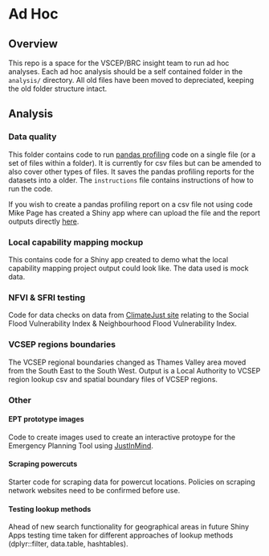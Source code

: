 # Ad Hoc 

## Overview
This repo is a space for the VSCEP/BRC insight team to run ad hoc analyses. Each ad hoc analysis should be a self contained folder in the `analysis/` directory. All old files have been moved to depreciated, keeping the old folder structure intact.


## Analysis

### Data quality

This folder contains code to run [pandas profiling](https://pandas-profiling.ydata.ai/docs/master/index.html) code on a single file (or a set of files within a folder). It is currently for csv files but can be amended to also cover other types of files. It saves the pandas profiling reports for the datasets into a older. The `instructions` file contains instructions of how to run the code. 

If you wish to create a pandas profiling report on a csv file not using code Mike Page has created a Shiny app where can upload the file and the report outputs directly [here](https://github.com/MikeJohnPage/shiny-panda). 

### Local capability mapping mockup 

This contains code for a Shiny app created to demo what the local capability mapping project output could look like. The data used is mock data. 

### NFVI & SFRI testing
Code for data checks on data from [ClimateJust site](https://www.climatejust.org.uk/map) relating to the Social Flood Vulnerability Index & Neighbourhood Flood Vulnerability Index.  

### VCSEP regions boundaries

The VCSEP regional boundaries changed as Thames Valley area moved from the South East to the South West. Output is a Local Authority to VCSEP region lookup csv and spatial boundary files of VCSEP regions. 

### Other

#### EPT prototype images

Code to create images used to create an interactive protoype for the Emergency Planning Tool using [JustInMind](https://www.justinmind.com/). 

#### Scraping powercuts

Starter code for scraping data for powercut locations. Policies on scraping network websites need to be confirmed before use.  

#### Testing lookup methods

Ahead of new search functionality for geographical areas in future Shiny Apps testing time taken for different approaches of lookup methods (dplyr::filter, data.table, hashtables). 
